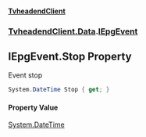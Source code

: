#### [TvheadendClient](./index.md 'index')
### [TvheadendClient.Data](./TvheadendClient-Data.md 'TvheadendClient.Data').[IEpgEvent](./TvheadendClient-Data-IEpgEvent.md 'TvheadendClient.Data.IEpgEvent')
## IEpgEvent.Stop Property
Event stop  
```csharp
System.DateTime Stop { get; }
```
#### Property Value
[System.DateTime](https://docs.microsoft.com/en-us/dotnet/api/System.DateTime 'System.DateTime')  
